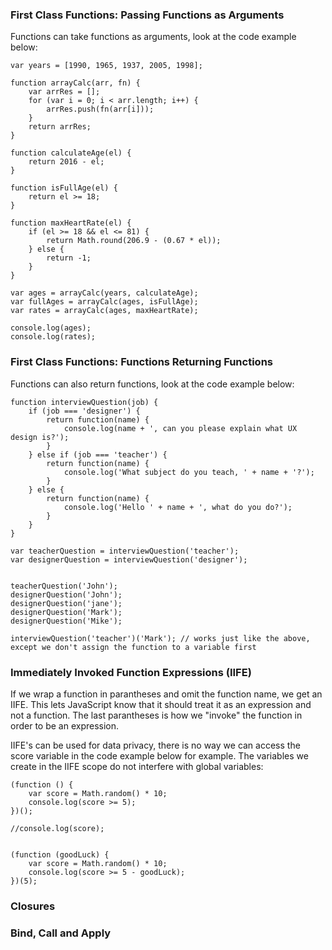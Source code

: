 ### First Class Functions: Passing Functions as Arguments
Functions can take functions as arguments, look at the code example below:

```JSX
var years = [1990, 1965, 1937, 2005, 1998];

function arrayCalc(arr, fn) {
    var arrRes = [];
    for (var i = 0; i < arr.length; i++) {
        arrRes.push(fn(arr[i]));
    }
    return arrRes;
}

function calculateAge(el) {
    return 2016 - el;
}

function isFullAge(el) {
    return el >= 18;
}

function maxHeartRate(el) {
    if (el >= 18 && el <= 81) {
        return Math.round(206.9 - (0.67 * el));
    } else {
        return -1;
    }
}

var ages = arrayCalc(years, calculateAge);
var fullAges = arrayCalc(ages, isFullAge);
var rates = arrayCalc(ages, maxHeartRate);

console.log(ages);
console.log(rates);
```

### First Class Functions: Functions Returning Functions
Functions can also return functions, look at the code example below:

```JSX
function interviewQuestion(job) {
    if (job === 'designer') {
        return function(name) {
            console.log(name + ', can you please explain what UX design is?');
        }
    } else if (job === 'teacher') {
        return function(name) {
            console.log('What subject do you teach, ' + name + '?');
        }
    } else {
        return function(name) {
            console.log('Hello ' + name + ', what do you do?');
        }
    }
}

var teacherQuestion = interviewQuestion('teacher');
var designerQuestion = interviewQuestion('designer');


teacherQuestion('John');
designerQuestion('John');
designerQuestion('jane');
designerQuestion('Mark');
designerQuestion('Mike');

interviewQuestion('teacher')('Mark'); // works just like the above, except we don't assign the function to a variable first
```

### Immediately Invoked Function Expressions (IIFE)
If we wrap a function in parantheses and omit the function name, we get an IIFE. This lets JavaScript know that it should treat it as an expression and not a function. The last parantheses is how we "invoke" the function in order to be an expression. 

IIFE's can be used for data privacy, there is no way we can access the score variable in the code example below for example. The variables we create in the IIFE scope do not interfere with global variables:

```JSX
(function () {
    var score = Math.random() * 10;
    console.log(score >= 5);
})();

//console.log(score);


(function (goodLuck) {
    var score = Math.random() * 10;
    console.log(score >= 5 - goodLuck);
})(5);
```

### Closures

### Bind, Call and Apply